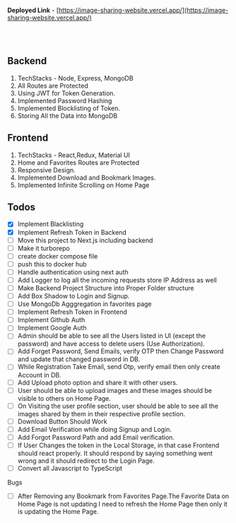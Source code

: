



**Deployed Link** - [https://image-sharing-website.vercel.app/](https://image-sharing-website.vercel.app/)



<br/>
<br/>

## Backend
1. TechStacks - Node, Express, MongoDB
2. All Routes are Protected 
3. Using JWT for Token Generation.
4. Implemented Password Hashing
5. Implemented Blocklisting of Token.
6. Storing All the Data into MongoDB 

## Frontend
1. TechStacks - React,Redux, Material UI
2. Home and Favorites Routes are Protected 
3. Responsive Design.
4. Implemented Download and Bookmark Images.
5. Implemented Infinite Scrolling on Home Page



## Todos
- [X] Implement Blacklisting
- [X] Implement Refresh Token in Backend
- [ ] Move this project to Next.js including backend
- [ ] Make it turborepo
- [ ] create docker compose file
- [ ] push this to docker hub
- [ ] Handle authentication using next auth
- [ ] Add Logger to log all the incoming requests store IP Address as well
- [ ] Make Backend Project Structure into Proper Folder structure
- [ ] Add Box Shadow to Login and Signup.
- [ ] Use MongoDb Agggregation in favorites page
- [ ] Implement Refresh Token in Frontend 
- [ ] Implement Github Auth
- [ ] Implement Google Auth
- [ ] Admin should be able to see all the Users listed in UI (except the password) and have access to delete users (Use Authorization).
- [ ] Add Forget Password, Send Emails, verify OTP then Change Password and update that changed password in DB.
- [ ] While Registration Take Email, send Otp, verify email then only create Account in DB.
- [ ] Add Upload photo option and share it with other users.
- [ ] User should be able to upload images and these images should be visible to others on Home Page.
- [ ] On Visiting the user profile section, user should be able to see all the images shared by them in their respective profile section.
- [ ] Download Button Should Work
- [ ] Add Email Verification while doing Signup and Login.
- [ ] Add Forgot Password Path and add Email verification.
- [ ] If User Changes the token in the Local Storage, in that case Frontend should react properly. It should respond by saying something went wrong and it should redirect to the Login Page.
- [ ] Convert all Javascript to TypeScript

Bugs
- [ ]  After Removing any Bookmark from Favorites Page.The Favorite Data on Home Page is not updating I need to refresh the Home Page then only it is updating the Home Page.



